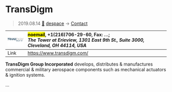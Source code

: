 # TransDigm
> 2019.08.14 [🚀](../index/index.md) [despace](index.md) → [Contact](contact.md)

|[![](f/contact/t/transdigm_logo1_thumb.png)](f/contact/t/transdigm_logo1.png)|<mark>noemail</mark>, +1(216)706-29-60, Fax: …;<br> *The Tower at Erieview, 1301 East 9th St., Suite 3000, Cleveland, OH 44114, USA*|
|:--|:--|
|Link|<https://www.transdigm.com/>|
**TransDigm Group Incorporated** develops, distributes & manufactures commercial & military aerospace components such as mechanical actuators & ignition systems.


<p style="page-break-after:always"> </p>

…

